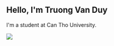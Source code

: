 <h2>Hello, I'm Truong Van Duy</h2>

<p>I'm a student at Can Tho University.</p>

<img src="https://github-readme-stats.vercel.app/api?username=truongvanduy&theme=react&show_icons=true&count_private=true">

